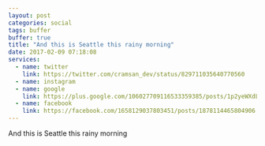 ```yaml
---
layout: post
categories: social
tags: buffer
buffer: true
title: "And this is Seattle this rainy morning"
date: 2017-02-09 07:18:08
services: 
  - name: twitter
    link: https://twitter.com/cramsan_dev/status/829711035640770560
  - name: instagram
  - name: google
    link: https://plus.google.com/106027709116533359385/posts/1p2yeWXdL3q
  - name: facebook
    link: https://facebook.com/1658129037803451/posts/1878114465804906
---
```

And this is Seattle this rainy morning
